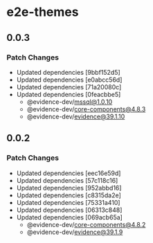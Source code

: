 # e2e-themes

## 0.0.3

### Patch Changes

- Updated dependencies [9bbf152d5]
- Updated dependencies [e0abcc56d]
- Updated dependencies [71a20080c]
- Updated dependencies [0feacbbe5]
  - @evidence-dev/mssql@1.0.10
  - @evidence-dev/core-components@4.8.3
  - @evidence-dev/evidence@39.1.10

## 0.0.2

### Patch Changes

- Updated dependencies [eec16e59d]
- Updated dependencies [57c118c16]
- Updated dependencies [952abbd16]
- Updated dependencies [c8315da2e]
- Updated dependencies [75331a410]
- Updated dependencies [06313c848]
- Updated dependencies [069acb65a]
  - @evidence-dev/core-components@4.8.2
  - @evidence-dev/evidence@39.1.9
